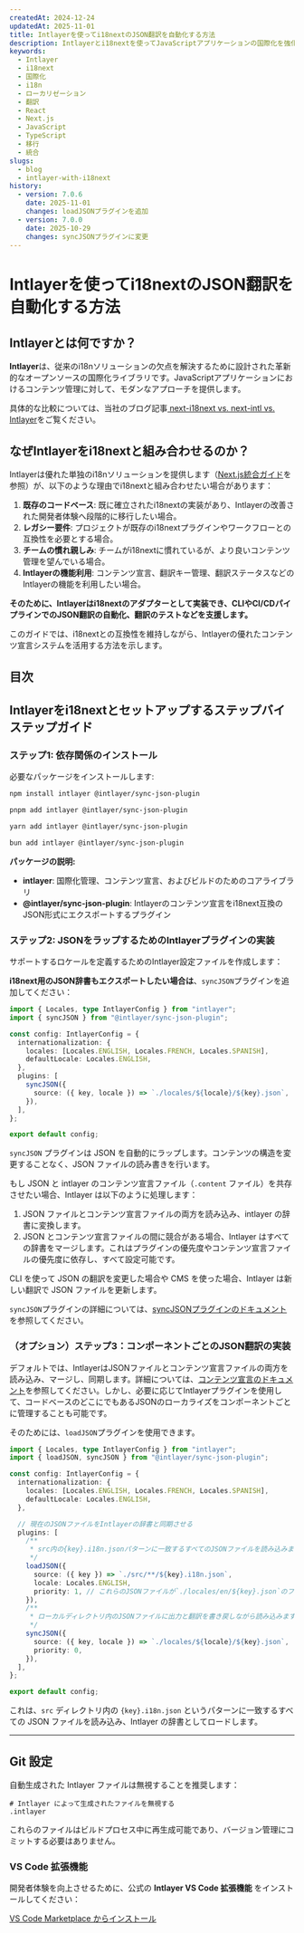 ```yaml
---
createdAt: 2024-12-24
updatedAt: 2025-11-01
title: Intlayerを使ってi18nextのJSON翻訳を自動化する方法
description: Intlayerとi18nextを使ってJavaScriptアプリケーションの国際化を強化するためにJSON翻訳を自動化する方法。
keywords:
  - Intlayer
  - i18next
  - 国際化
  - i18n
  - ローカリゼーション
  - 翻訳
  - React
  - Next.js
  - JavaScript
  - TypeScript
  - 移行
  - 統合
slugs:
  - blog
  - intlayer-with-i18next
history:
  - version: 7.0.6
    date: 2025-11-01
    changes: loadJSONプラグインを追加
  - version: 7.0.0
    date: 2025-10-29
    changes: syncJSONプラグインに変更
---
```


# Intlayerを使ってi18nextのJSON翻訳を自動化する方法

## Intlayerとは何ですか？

**Intlayer**は、従来のi18nソリューションの欠点を解決するために設計された革新的なオープンソースの国際化ライブラリです。JavaScriptアプリケーションにおけるコンテンツ管理に対して、モダンなアプローチを提供します。

具体的な比較については、当社のブログ記事[ next-i18next vs. next-intl vs. Intlayer](https://github.com/aymericzip/intlayer/blob/main/docs/blog/ja/next-i18next_vs_next-intl_vs_intlayer.md)をご覧ください。

## なぜIntlayerをi18nextと組み合わせるのか？

Intlayerは優れた単独のi18nソリューションを提供します（[Next.js統合ガイド](https://github.com/aymericzip/intlayer/blob/main/docs/docs/ja/intlayer_with_nextjs_16.md)を参照）が、以下のような理由でi18nextと組み合わせたい場合があります：

1. **既存のコードベース**: 既に確立されたi18nextの実装があり、Intlayerの改善された開発者体験へ段階的に移行したい場合。
2. **レガシー要件**: プロジェクトが既存のi18nextプラグインやワークフローとの互換性を必要とする場合。
3. **チームの慣れ親しみ**: チームがi18nextに慣れているが、より良いコンテンツ管理を望んでいる場合。
4. **Intlayerの機能利用**: コンテンツ宣言、翻訳キー管理、翻訳ステータスなどのIntlayerの機能を利用したい場合。

**そのために、Intlayerはi18nextのアダプターとして実装でき、CLIやCI/CDパイプラインでのJSON翻訳の自動化、翻訳のテストなどを支援します。**

このガイドでは、i18nextとの互換性を維持しながら、Intlayerの優れたコンテンツ宣言システムを活用する方法を示します。

## 目次

<TOC/>

## Intlayerをi18nextとセットアップするステップバイステップガイド

### ステップ1: 依存関係のインストール

必要なパッケージをインストールします:

```bash packageManager="npm"
npm install intlayer @intlayer/sync-json-plugin
```

```bash packageManager="pnpm"
pnpm add intlayer @intlayer/sync-json-plugin
```

```bash packageManager="yarn"
yarn add intlayer @intlayer/sync-json-plugin
```

```bash packageManager="bun"
bun add intlayer @intlayer/sync-json-plugin
```

**パッケージの説明:**

- **intlayer**: 国際化管理、コンテンツ宣言、およびビルドのためのコアライブラリ
- **@intlayer/sync-json-plugin**: Intlayerのコンテンツ宣言をi18next互換のJSON形式にエクスポートするプラグイン

### ステップ2: JSONをラップするためのIntlayerプラグインの実装

サポートするロケールを定義するためのIntlayer設定ファイルを作成します：

**i18next用のJSON辞書もエクスポートしたい場合は**、`syncJSON`プラグインを追加してください：

```typescript fileName="intlayer.config.ts"
import { Locales, type IntlayerConfig } from "intlayer";
import { syncJSON } from "@intlayer/sync-json-plugin";

const config: IntlayerConfig = {
  internationalization: {
    locales: [Locales.ENGLISH, Locales.FRENCH, Locales.SPANISH],
    defaultLocale: Locales.ENGLISH,
  },
  plugins: [
    syncJSON({
      source: ({ key, locale }) => `./locales/${locale}/${key}.json`,
    }),
  ],
};

export default config;
```

`syncJSON` プラグインは JSON を自動的にラップします。コンテンツの構造を変更することなく、JSON ファイルの読み書きを行います。

もし JSON と intlayer のコンテンツ宣言ファイル（`.content` ファイル）を共存させたい場合、Intlayer は以下のように処理します：

1. JSON ファイルとコンテンツ宣言ファイルの両方を読み込み、intlayer の辞書に変換します。
2. JSON とコンテンツ宣言ファイルの間に競合がある場合、Intlayer はすべての辞書をマージします。これはプラグインの優先度やコンテンツ宣言ファイルの優先度に依存し、すべて設定可能です。

CLI を使って JSON の翻訳を変更した場合や CMS を使った場合、Intlayer は新しい翻訳で JSON ファイルを更新します。

`syncJSON`プラグインの詳細については、[syncJSONプラグインのドキュメント](https://github.com/aymericzip/intlayer/blob/main/docs/docs/ja/plugins/sync-json.md)を参照してください。

### （オプション）ステップ3：コンポーネントごとのJSON翻訳の実装

デフォルトでは、IntlayerはJSONファイルとコンテンツ宣言ファイルの両方を読み込み、マージし、同期します。詳細については、[コンテンツ宣言のドキュメント](https://github.com/aymericzip/intlayer/blob/main/docs/docs/ja/dictionary/content_file.md)を参照してください。しかし、必要に応じてIntlayerプラグインを使用して、コードベースのどこにでもあるJSONのローカライズをコンポーネントごとに管理することも可能です。

そのためには、`loadJSON`プラグインを使用できます。

```ts fileName="intlayer.config.ts"
import { Locales, type IntlayerConfig } from "intlayer";
import { loadJSON, syncJSON } from "@intlayer/sync-json-plugin";

const config: IntlayerConfig = {
  internationalization: {
    locales: [Locales.ENGLISH, Locales.FRENCH, Locales.SPANISH],
    defaultLocale: Locales.ENGLISH,
  },

  // 現在のJSONファイルをIntlayerの辞書と同期させる
  plugins: [
    /**
     * src内の{key}.i18n.jsonパターンに一致するすべてのJSONファイルを読み込みます
     */
    loadJSON({
      source: ({ key }) => `./src/**/${key}.i18n.json`,
      locale: Locales.ENGLISH,
      priority: 1, // これらのJSONファイルが`./locales/en/${key}.json`のファイルより優先されることを保証します
    }),
    /**
     * ローカルディレクトリ内のJSONファイルに出力と翻訳を書き戻しながら読み込みます
     */
    syncJSON({
      source: ({ key, locale }) => `./locales/${locale}/${key}.json`,
      priority: 0,
    }),
  ],
};

export default config;
```

これは、`src` ディレクトリ内の `{key}.i18n.json` というパターンに一致するすべての JSON ファイルを読み込み、Intlayer の辞書としてロードします。

---

## Git 設定

自動生成された Intlayer ファイルは無視することを推奨します：

```plaintext fileName=".gitignore"
# Intlayer によって生成されたファイルを無視する
.intlayer
```

これらのファイルはビルドプロセス中に再生成可能であり、バージョン管理にコミットする必要はありません。

### VS Code 拡張機能

開発者体験を向上させるために、公式の **Intlayer VS Code 拡張機能** をインストールしてください：

[VS Code Marketplace からインストール](https://marketplace.visualstudio.com/items?itemName=intlayer.intlayer-vs-code-extension)
